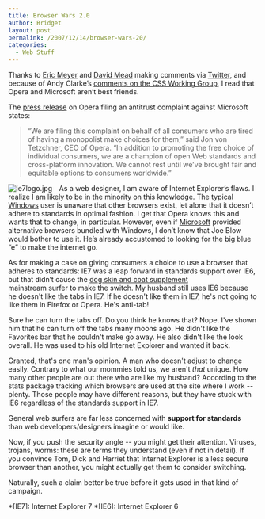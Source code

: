 ```yaml
---
title: Browser Wars 2.0
author: Bridget
layout: post
permalink: /2007/12/14/browser-wars-20/
categories:
  - Web Stuff
---
```

Thanks to [Eric Meyer][1] and [David Mead][2] making comments via [Twitter][3], and because of Andy Clarke&#8217;s [comments on the CSS Working Group][4], I read that Opera and Microsoft aren&#8217;t best friends.<!--more-->

The [press release][5] on Opera filing an antitrust complaint against Microsoft states:

> &#8220;We are filing this complaint on behalf of all consumers who are tired of having a monopolist make choices for them,&#8221; said Jon von Tetzchner, CEO of Opera. &#8220;In addition to promoting the free choice of individual consumers, we are a champion of open Web standards and cross-platform innovation. We cannot rest until we&#8217;ve brought fair and equitable options to consumers worldwide.&#8221;

<img src="http://shallowthoughts.org/wp-content/uploads/2007/12/ie7logo.thumbnail.jpg" style="float: left; margin-right: 1em" alt="ie7logo.jpg" />As a web designer, I am aware of Internet Explorer&#8217;s flaws. I realize I am likely to be in the minority on this knowledge. The typical [Windows][6] user is unaware that other browsers exist, let alone that it doesn&#8217;t adhere to standards in optimal fashion. I get that Opera knows this and wants that to change, in particular. However, even if [Microsoft][7] provided alternative browsers bundled with Windows, I don&#8217;t know that Joe Blow would bother to use it. He&#8217;s already accustomed to looking for the big blue &#8220;e&#8221; to make the internet go.

As for making a case on giving consumers a choice to use a browser that adheres to standards: IE7 was a leap forward in standards support over IE6, but that didn&#8217;t cause the <span id=lclap><a href=http://blogsbycity.com/lib/pet-vitamins/dog-skin-and-coat-supplement.html>dog skin and coat supplement</a></span>  
mainstream surfer to make the switch. My husband still uses IE6 because he doesn't like the tabs in IE7. If he doesn't like them in IE7, he's not going to like them in Firefox or Opera. He's anti-tab!

Sure he can turn the tabs off. Do you think he knows that? Nope. I've shown him that he can turn off the tabs many moons ago. He didn't like the Favorites bar that he couldn't make go away. He also didn't like the look overall. He was used to his old Internet Explorer and wanted it back.

Granted, that's one man's opinion. A man who doesn't adjust to change easily. Contrary to what our mommies told us, we aren't *that* unique. How many other people are out there who are like my husband? According to the stats package tracking which browsers are used at the site where I work -- plenty. Those people may have different reasons, but they have stuck with IE6 regardless of the standards support in IE7.

General web surfers are far less concerned with **support for standards** than web developers/designers imagine or would like.

Now, if you push the security angle -- you might get their attention. Viruses, trojans, worms: these are terms they understand (even if not in detail). If you convince Tom, Dick and Harriet that Internet Explorer is a less secure browser than another, you might actually get them to consider switching.

Naturally, such a claim better be true before it gets used in that kind of campaign.

 [1]: http://meyerweb.com/eric/thoughts/2007/12/13/bad-timing/ "Meyerweb"
 [2]: http://www.refreshcleveland.org/2007/12/13/andy-clarkes-rallying-cry-for-css/ "Refresh Cleveland"
 [3]: http://twitter.com "Twitter"
 [4]: http://www.stuffandnonsense.co.uk/malarkey/more/css_unworking_group/ "Stuff and Nonsense"
 [5]: http://www.opera.com/pressreleases/en/2007/12/13/ "Opera press release"
 [6]: http://www.microsoft.com/windows/default.mspx "Windows"
 [7]: http://www.microsoft.com/en/us/default.aspx "Microsoft"

 *[IE7]: Internet Explorer 7
 *[IE6]: Internet Explorer 6